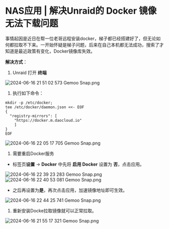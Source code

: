 # NAS应用 | 解决Unraid的 Docker 镜像无法下载问题

事情起因是近日在帮一位老哥远程安装docker，梯子都已经搭建好了，但无论如何都拉取不下来。一开始怀疑是梯子问题，后来在自己本机都无法成功，搜索了才知道是最近政策有变化，Docker镜像库失效。

**解决方式**：

1. Unraid 打开 **终端**

![2024-06-16 21 51 02 573  Gemoo Snap.png](https://pic.nas-u.top/2851442270.png)

1. 执行如下命令：

```
mkdir -p /etc/docker;
tee /etc/docker/daemon.json <<- EOF
{
  "registry-mirrors": [
    "https://docker.m.daocloud.io"
    ]
}
EOF
```

![2024-06-16 22 05 17 705  Gemoo Snap.png](https://pic.nas-u.top/4273087831.png)

1. 需要重启Docker服务

- 标签页**设置** -> **Docker** 中先将 **启用 Docker** 设置为 **否**，点击应用。

![2024-06-16 22 39 23 283  Gemoo Snap.png](https://pic.nas-u.top/3255278056.png)
![2024-06-16 22 40 53 081  Gemoo Snap.png](https://pic.nas-u.top/2252878426.png)

- 之后再设置为**是**，再次点击应用，加速镜像地址即可生效。

![2024-06-16 22 44 25 741  Gemoo Snap.png](https://pic.nas-u.top/4103323832.png)

1. 重新安装Docke拉取镜像就可以正常拉取。

![2024-06-16 21 55 17 321  Gemoo Snap.png](https://pic.nas-u.top/4205518271.png)
